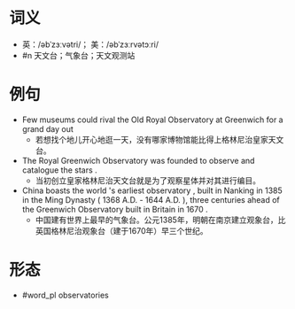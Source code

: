 # 词义
- 英：/əbˈzɜːvətri/； 美：/əbˈzɜːrvətɔːri/
- #n 天文台；气象台；天文观测站
# 例句
- Few museums could rival the Old Royal Observatory at Greenwich for a grand day out
	- 若想找个地儿开心地逛一天，没有哪家博物馆能比得上格林尼治皇家天文台。
- The Royal Greenwich Observatory was founded to observe and catalogue the stars .
	- 当初创立皇家格林尼治天文台就是为了观察星体并对其进行编目。
- China boasts the world 's earliest observatory , built in Nanking in 1385 in the Ming Dynasty ( 1368 A.D. - 1644 A.D. ), three centuries ahead of the Greenwich Observatory built in Britain in 1670 .
	- 中国建有世界上最早的气象台。公元1385年，明朝在南京建立观象台，比英国格林尼治观象台（建于1670年）早三个世纪。
# 形态
- #word_pl observatories
